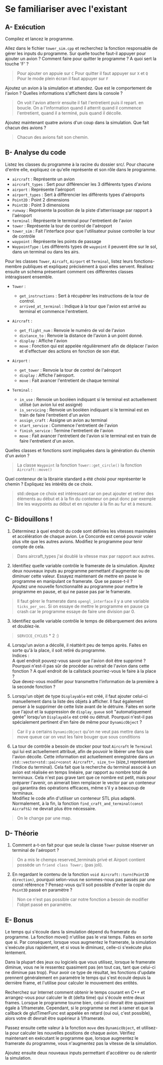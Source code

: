 # Se familiariser avec l'existant

## A- Exécution

Compilez et lancez le programme.

Allez dans le fichier `tower_sim.cpp` et recherchez la fonction responsable de gérer les inputs du programme.
Sur quelle touche faut-il appuyer pour ajouter un avion ?
Comment faire pour quitter le programme ?
A quoi sert la touche 'F' ?

> Pour ajouter on appuie sur `C`
 Pour quitter il faut appuyer sur `X` et `Q`
 Pour le mode plein écran il faut appuyer sur `F`

Ajoutez un avion à la simulation et attendez.
Que est le comportement de l'avion ?
Quelles informations s'affichent dans la console ?

> On voit l'avion atterrir ensuite il fait l'entretient puis il repart. en boucle.
On a l'information quand il atterrit quand il commence l'entretient, quand il a terminé, puis quand il décolle.

Ajoutez maintenant quatre avions d'un coup dans la simulation.
Que fait chacun des avions ?

> Chacun des avions fait son chemin.

## B- Analyse du code

Listez les classes du programme à la racine du dossier src/.
Pour chacune d'entre elle, expliquez ce qu'elle représente et son rôle dans le programme.

 - `aircraft` : Représente un avion
 - `aircraft_types` : Sert pour différencier les 3 différents types d'avions
 - `airport` : Représente l'aéroport
 - `airport_types` : Sert à différencier les différents types d'aéroports
 - `Point2D` : Point 2 dimensions
 - `Point3D` : Point 3 dimensions
 - `runway` : Représente la position de la piste d'atterrissage par rapport à l'aéroport
 - `terminal` : Représente le terminal pour l'entretient de l'avion
 - `tower` : Représente la tour de control de l'aéroport
 - `tower_sim` : Fait l'interface pour que l'utilisateur puisse controller la tour de contrôle
 - `waypoint` : Représente les points de passage
 - `WaypointType` : Les différents types de `waypoint` il peuvent être sur le sol, dans un terminal ou dans les airs.

Pour les classes `Tower`, `Aircaft`, `Airport` et `Terminal`, listez leurs fonctions-membre publiques et expliquez précisément à quoi elles servent.
Réalisez ensuite un schéma présentant comment ces différentes classes intéragissent ensemble.

 - `Tower` : 
   - `get_instructions` : Sert à récupérer les instructions de la tour de control.
   - `arrived_at_terminal` : Indique à la tour que l'avion est arrivé au terminal et commence l'entretient.
   
 - `Aircraft` : 
   - `get_flight_num` : Renvoie le numéro de vol de l'avion
   - `distance_to` : Renvoie la distance de l'avion à un point donné.
   - `display` : Affiche l'avion
   - `move` : Fonction qui est appelée régulièrement afin de déplacer l'avion et d'effectuer des actions en fonction de son état.

 - `Airport` : 
   - `get_tower` : Renvoie la tour de control de l'aéroport
   - `display` : Affiche l'aéroport.
   - `move` : Fait avancer l'entretient de chaque terminal

 - `Terminal` : 
   - `in_use` : Renvoie un booléen indiquant si le terminal est actuellement utilisé (un avion lui est assigné)
   - `is_servicing` : Renvoie un booléen indiquant si le terminal est en train de faire l'entretient d'un avion
   - `assign_craft` : Assigne un avion au terminal
   - `start_service` : Commence l'entretient de l'avion
   - `finish_service` : Termine l'entretient de l'avion 
   - `move` : Fait avancer l'entretient de l'avion si le terminal est en train de faire l'entretient d'un avion.


Quelles classes et fonctions sont impliquées dans la génération du chemin d'un avion ?

>La classe `Waypoint` la fonction `Tower::get_circle()` la fonction `Aircraft::move()`

Quel conteneur de la librairie standard a été choisi pour représenter le chemin ?
Expliquez les intérêts de ce choix.

> std::deque ce choix est intéressant car on peut ajouter et retirer des éléments au début et à la fin du conteneur
> on peut donc par exemple lire les waypoints au début et en rajouter à la fin au fur et à mesure.

## C- Bidouillons !

1) Déterminez à quel endroit du code sont définies les vitesses maximales et accélération de chaque avion.
Le Concorde est censé pouvoir voler plus vite que les autres avions.
Modifiez le programme pour tenir compte de cela.

> Dans aircraft_types j'ai doublé la vitesse max par rapport aux autres.

2) Identifiez quelle variable contrôle le framerate de la simulation.
Ajoutez deux nouveaux inputs au programme permettant d'augmenter ou de diminuer cette valeur.
Essayez maintenant de mettre en pause le programme en manipulant ce framerate. Que se passe-t-il ?\
Ajoutez une nouvelle fonctionnalité au programme pour mettre le programme en pause, et qui ne passe pas par le framerate.

>Il faut gérer le framerate dans `opengl_interface` il y a une variable `ticks_per_sec`.
Si on essaye de mettre le programme en pause ça crash car le programme essaye de faire une division par 0.

3) Identifiez quelle variable contrôle le temps de débarquement des avions et doublez-le.

> `SERVICE_CYCLES` * 2 :) 

4) Lorsqu'un avion a décollé, il réattérit peu de temps après.
Faites en sorte qu'à la place, il soit retiré du programme.\
Indices :\
A quel endroit pouvez-vous savoir que l'avion doit être supprimé ?\
Pourquoi n'est-il pas sûr de procéder au retrait de l'avion dans cette fonction ?
A quel endroit de la callstack pourriez-vous le faire à la place ?\
Que devez-vous modifier pour transmettre l'information de la première à la seconde fonction ?

5) Lorsqu'un objet de type `Displayable` est créé, il faut ajouter celui-ci manuellement dans la liste des objets à afficher.
Il faut également penser à le supprimer de cette liste avant de le détruire.
Faites en sorte que l'ajout et la suppression de `display_queue` soit "automatiquement gérée" lorsqu'un `Displayable` est créé ou détruit.
Pourquoi n'est-il pas spécialement pertinent d'en faire de même pour `DynamicObject` ?

> Car il y a certains `DynamicObject` qu'on ne veut pas mettre dans la move queue car on veut les faire bouger
que sous conditions

6) La tour de contrôle a besoin de stocker pour tout `Aircraft` le `Terminal` qui lui est actuellement attribué, afin de pouvoir le libérer une fois que l'avion décolle.
Cette information est actuellement enregistrée dans un `std::vector<std::pair<const Aircraft*, size_t>>` (size_t représentant l'indice du terminal).
Cela fait que la recherche du terminal associé à un avion est réalisée en temps linéaire, par rapport au nombre total de terminaux.
Cela n'est pas grave tant que ce nombre est petit, mais pour préparer l'avenir, on aimerait bien remplacer le vector par un conteneur qui garantira des opérations efficaces, même s'il y a beaucoup de terminaux.\
Modifiez le code afin d'utiliser un conteneur STL plus adapté. Normalement, à la fin, la fonction `find_craft_and_terminal(const Aicraft&)` ne devrait plus être nécessaire.

> On le change par une map.

## D- Théorie

1) Comment a-t-on fait pour que seule la classe `Tower` puisse réserver un terminal de l'aéroport ?

> On a mis le chemps reserved_terminals privé et Airport contient possède un `friend class Tower;` (pas joli).

2) En regardant le contenu de la fonction `void Aircraft::turn(Point3D direction)`, pourquoi selon-vous ne sommes-nous pas passés par une const référence ?
Pensez-vous qu'il soit possible d'éviter la copie du `Point3D` passé en paramètre ?

> Non ce n'est pas possible car notre fonction a besoin de modifier l'objet passé en paramètre.

## E- Bonus

Le temps qui s'écoule dans la simulation dépend du framerate du programme.
La fonction move() n'utilise pas le vrai temps. Faites en sorte que si.
Par conséquent, lorsque vous augmentez le framerate, la simulation s'exécute plus rapidement, et si vous le diminuez, celle-ci s'exécute plus lentement.

Dans la plupart des jeux ou logiciels que vous utilisez, lorsque le framerate diminue, vous ne le ressentez quasiment pas (en tout cas, tant que celui-ci ne diminue pas trop).
Pour avoir ce type de résultat, les fonctions d'update prennent généralement en paramètre le temps qui s'est écoulé depuis la dernière frame, et l'utilise pour calculer le mouvement des entités.

Recherchez sur Internet comment obtenir le temps courant en C++ et arrangez-vous pour calculer le dt (delta time) qui s'écoule entre deux frames.
Lorsque le programme tourne bien, celui-ci devrait être quasiment égale à 1/framerate.
Cependant, si le programme se met à ramer et que la callback de glutTimerFunc est appelée en retard (oui oui, c'est possible), alors votre dt devrait être supérieur à 1/framerate.

Passez ensuite cette valeur à la fonction `move` des `DynamicObject`, et utilisez-la pour calculer les nouvelles positions de chaque avion.
Vérifiez maintenant en exécutant le programme que, lorsque augmentez le framerate du programme, vous n'augmentez pas la vitesse de la simulation.

Ajoutez ensuite deux nouveaux inputs permettant d'accélérer ou de ralentir la simulation.
